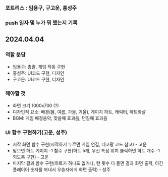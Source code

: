 ### 포트리스 : 임용구, 구고운, 홍성주

### push 일자 및 누가 뭐 했는지 기록

## 2024.04.04
### 역할 분담
- 임용구: 총괄, 게임 작동 구현
- 홍성주: UI코드 구현, 디자인
- 구고운: UI코드 구현, 디자인
### 해야할 것
- 화면 크기 1000x700 (?)
- 디자인적 요소: 배경(봄, 여름, 가을, 겨울), 게이지 하트, 캐릭터, 하트화살
- BGM: 게임 배경음악, 맞을때 효과음, 던질때 효과음
### UI 함수 구현하기(고운, 성주)
- 시작 화면 함수 구현(시작하기 누르면 게임 연결, 네코팡 코드 참고) - 고운
- 맞으면 하트 게이지 -1 함수 구현(하트 5개, 우선 특정 위치 클릭하면 하트 개수 -1 되도록 구현) - 고운
- 마지막 결과 함수 구현(하트가 하나도 없거나, 턴 횟수 다 돌면 결과 화면 출력, 이긴 플레이어 숫자를 꺼내서 우승자에게 화면 출력) - 성주